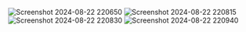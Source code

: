 ![Screenshot 2024-08-22 220650](https://github.com/user-attachments/assets/b667c0f4-a70b-4c5f-a1a6-800c77d9e70b)
![Screenshot 2024-08-22 220815](https://github.com/user-attachments/assets/5666b379-ce56-4602-a230-11465beb3b60)
![Screenshot 2024-08-22 220830](https://github.com/user-attachments/assets/8bc3e3ff-8dac-4a33-9193-2d245981644e)
![Screenshot 2024-08-22 220940](https://github.com/user-attachments/assets/1b3a6146-c408-4813-abe0-79a3ae799d8a)
